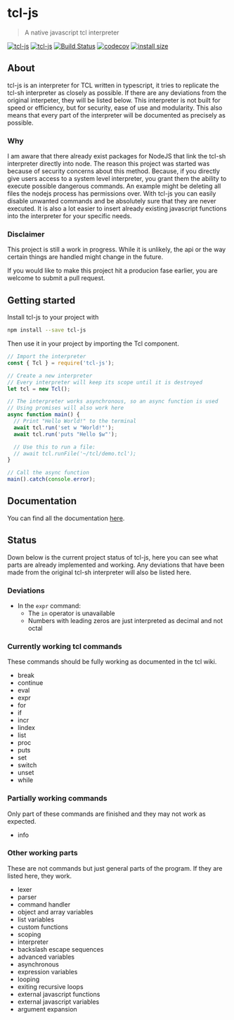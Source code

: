 # tcl-js

> A native javascript tcl interpreter

[![tcl-js](https://img.shields.io/npm/v/tcl-js.svg?style=flat&color=blue)](https://www.npmjs.com/package/tcl-js)
[![tcl-js](https://img.shields.io/npm/dm/tcl-js.svg?color=blue)](https://www.npmjs.com/package/tcl-js)
[![Build Status](https://travis-ci.org/rubikscraft/tcl-js.svg?branch=master&style=flat)](https://travis-ci.org/rubikscraft/tcl-js)
[![codecov](https://codecov.io/gh/rubikscraft/tcl-js/branch/master/graph/badge.svg)](https://codecov.io/gh/rubikscraft/tcl-js)
[![install size](https://packagephobia.now.sh/badge?p=tcl-js&style=flat)](https://packagephobia.now.sh/result?p=tcl-js)

## About

tcl-js is an interpreter for TCL written in typescript, it tries to replicate the tcl-sh interpreter as closely as possible. If there are any deviations from the original interpeter, they will be listed below. This interpreter is not built for speed or efficiency, but for security, ease of use and modularity. This also means that every part of the interpreter will be documented as precisely as possible.

### Why

I am aware that there already exist packages for NodeJS that link the tcl-sh interpreter directly into node. The reason this project was started was because of security concerns about this method. Because, if you directly give users access to a system level interpreter, you grant them the ability to execute possible dangerous commands. An example might be deleting all files the nodejs process has permissions over.
With tcl-js you can easily disable unwanted commands and be absolutely sure that they are never executed. It is also a lot easier to insert already existing javascript functions into the interpreter for your specific needs.

### Disclaimer

This project is still a work in progress.
While it is unlikely, the api or the way certain things are handled might change in the future.

If you would like to make this project hit a producion fase earlier, you are welcome to submit a pull request.

## Getting started

Install tcl-js to your project with

```bash
npm install --save tcl-js
```

Then use it in your project by importing the Tcl component.

```js
// Import the interpreter
const { Tcl } = require('tcl-js');

// Create a new interpreter
// Every interpreter will keep its scope until it is destroyed
let tcl = new Tcl();

// The interpreter works asynchronous, so an async function is used
// Using promises will also work here
async function main() {
  // Print "Hello World!" to the terminal
  await tcl.run('set w "World!"');
  await tcl.run('puts "Hello $w"');

  // Use this to run a file:
  // await tcl.runFile('~/tcl/demo.tcl');
}

// Call the async function
main().catch(console.error);
```

## Documentation

You can find all the documentation [here](https://htmlpreview.github.io/?https://raw.githubusercontent.com/rubikscraft/tcl-js/master/docs/classes/_tcl_.tcl.html).

## Status

Down below is the current project status of tcl-js, here you can see what parts are already implemented and working. Any deviations that have been made from the original tcl-sh interpreter will also be listed here.

### Deviations

- In the `expr` command:
  - The `in` operator is unavailable
  - Numbers with leading zeros are just interpreted as decimal and not octal

### Currently working tcl commands

These commands should be fully working as documented in the tcl wiki.

- break
- continue
- eval
- expr
- for
- if
- incr
- lindex
- list
- proc
- puts
- set
- switch
- unset
- while

### Partially working commands

Only part of these commands are finished and they may not work as expected.

- info

### Other working parts

These are not commands but just general parts of the program. If they are listed here, they work.

- lexer
- parser
- command handler
- object and array variables
- list variables
- custom functions
- scoping
- interpreter
- backslash escape sequences
- advanced variables
- asynchronous
- expression variables
- looping
- exiting recursive loops
- external javascript functions
- external javascript variables
- argument expansion
